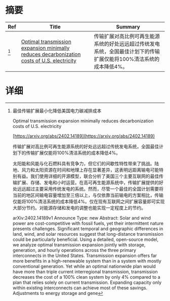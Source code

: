 # 摘要

| Ref | Title | Summary |
| --- | --- | --- |
| [^1] | [Optimal transmission expansion minimally reduces decarbonization costs of U.S. electricity](https://arxiv.org/abs/2402.14189) | 传输扩展对高比例可再生能源系统的好处远远超过传统发电系统，全国最佳计划下的传输扩展仅能将100%清洁系统的成本降低4%。 |

# 详细

[^1]: 最佳传输扩展最小化降低美国电力碳减排成本

    Optimal transmission expansion minimally reduces decarbonization costs of U.S. electricity

    [https://arxiv.org/abs/2402.14189](https://arxiv.org/abs/2402.14189)

    传输扩展对高比例可再生能源系统的好处远远超过传统发电系统，全国最佳计划下的传输扩展仅能将100%清洁系统的成本降低4%。

    

    太阳能和风能与化石燃料具有竞争力，但它们的间歇性特性带来了挑战。陆地、风力和太阳资源在时间和地理上存在显著差异，这表明远距离输电可能特别有益。我们使用详细的开源模型，联合分析了美国三个主要互联网的最佳传输扩展、存储、发电和小时运营。在高可再生能源系统中，传输扩展提供的好处远远超过主要采用传统发电的系统。然而，尽管一个最佳的全国计划需要将当前的地区间输电容量增加至三倍以上，与仅依靠当前输电的方案相比，传输仅能将100%清洁系统的成本降低4%。仅在现有互联网之间扩展容量即可实现大部分节约。对能源存储和发电的调整也能实现一定程度上的节约。

    arXiv:2402.14189v1 Announce Type: new  Abstract: Solar and wind power are cost-competitive with fossil fuels, yet their intermittent nature presents challenges. Significant temporal and geographic differences in land, wind, and solar resources suggest that long-distance transmission could be particularly beneficial. Using a detailed, open-source model, we analyze optimal transmission expansion jointly with storage, generation, and hourly operations across the three primary interconnects in the United States. Transmission expansion offers far more benefits in a high-renewable system than in a system with mostly conventional generation. Yet while an optimal nationwide plan would have more than triple current interregional transmission, transmission decreases the cost of a 100% clean system by only 4% compared to a plan that relies solely on current transmission. Expanding capacity only within existing interconnects can achieve most of these savings. Adjustments to energy storage and gene
    

